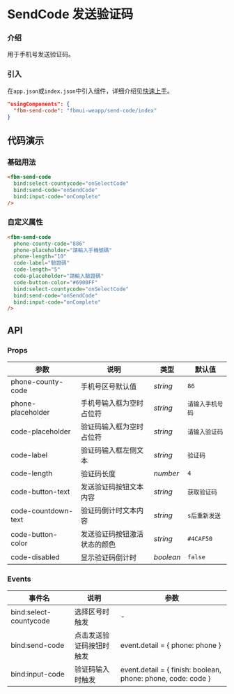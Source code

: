 # SendCode 发送验证码

### 介绍

用于手机号发送验证码。

### 引入

在`app.json`或`index.json`中引入组件，详细介绍见[快速上手](#/quickstart#yin-ru-zu-jian)。

```json
"usingComponents": {
  "fbm-send-code": "fbmui-weapp/send-code/index"
}
```

## 代码演示

### 基础用法

```html
<fbm-send-code
  bind:select-countycode="onSelectCode"
  bind:send-code="onSendCode"
  bind:input-code="onComplete"
/>
```

### 自定义属性

```html
<fbm-send-code
  phone-county-code="886"
  phone-placeholder="請輸入手機號碼"
  phone-length="10"
  code-label="驗證碼"
  code-length="5"
  code-placeholder="請輸入驗證碼"
  code-button-color="#6900FF"
  bind:select-countycode="onSelectCode"
  bind:send-code="onSendCode"
  bind:input-code="onComplete"
/>
```

## API

### Props

| 参数 | 说明 | 类型 | 默认值 |
| --- | --- | --- | --- |
| phone-county-code | 手机号区号默认值 | _string_ | `86` |
| phone-placeholder | 手机号输入框为空时占位符 | _string_ | `请输入手机号码` |
| code-placeholder | 验证码输入框为空时占位符 | _string_ | `请输入验证码` |
| code-label | 验证码输入框左侧文本 | _string_ | `验证码` |
| code-length | 验证码长度 | _number_ | `4` |
| code-button-text | 发送验证码按钮文本内容 | _string_ | `获取验证码` |
| code-countdown-text | 验证码倒计时文本内容 | _string_ | `s后重新发送` |
| code-button-color | 发送验证码按钮激活状态的颜色 | _string_ | `#4CAF50` |
| code-disabled | 显示验证码倒计时 | _boolean_ | `false` |

### Events

| 事件名 | 说明             | 参数 |
| ------ | ---------------- | ---- |
| bind:select-countycode | 选择区号时触发 | - |
| bind:send-code | 点击发送验证码按钮时触发 | event.detail = { phone: phone } |
| bind:input-code | 验证码输入时触发 | event.detail = { finish: boolean, phone: phone, code: code } |
